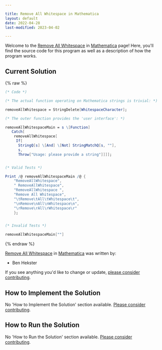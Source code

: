 ```yaml
---

title: Remove All Whitespace in Mathematica
layout: default
date: 2022-04-28
last-modified: 2023-04-02

---
```


Welcome to the [Remove All Whitespace](https://sampleprograms.io/projects/remove-all-whitespace) in [Mathematica](https://sampleprograms.io/languages/mathematica) page! Here, you'll find the source code for this program as well as a description of how the program works.

## Current Solution

{% raw %}

```mathematica
(* Code *)

(* The actual function operating on Mathematica strings is trivial: *)

removeAllWhitespace = StringDelete[WhitespaceCharacter];

(* The outer function provides the 'user interface': *)

removeAllWhitespaceMain = s \[Function]
   Catch[
    removeAllWhitespace[
     If[
      StringQ[s] \[And] \[Not] StringMatchQ[s, ""],
      s,
      Throw["Usage: please provide a string"]]]];


(* Valid Tests *)

Print /@ removeAllWhitespaceMain /@ {
    "RemoveAllWhitespace",
    " RemoveAllWhitespace",
    "RemoveAllWhitespace ",
    "Remove All Whitespace",
    "\tRemove\tAll\tWhitespace\t",
    "\nRemove\nAll\nWhitespace\n",
    "\rRemove\rAll\rWhitespace\r"
    };


(* Invalid Tests *)

removeAllWhitespaceMain[""]
```

{% endraw %}

[Remove All Whitespace](https://sampleprograms.io/projects/remove-all-whitespace) in [Mathematica](https://sampleprograms.io/languages/mathematica) was written by:

- Ben Hekster

If you see anything you'd like to change or update, [please consider contributing](https://github.com/TheRenegadeCoder/sample-programs).

## How to Implement the Solution

No 'How to Implement the Solution' section available. [Please consider contributing](https://github.com/TheRenegadeCoder/sample-programs-website).

## How to Run the Solution

No 'How to Run the Solution' section available. [Please consider contributing](https://github.com/TheRenegadeCoder/sample-programs-website).